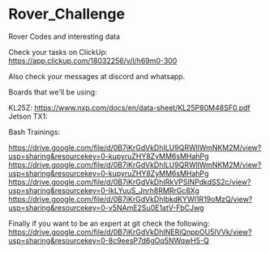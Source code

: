 # Rover_Challenge

Rover Codes and interesting data

Check your tasks on ClickUp: https://app.clickup.com/18032256/v/l/h69m0-300

Also check your messages at discord and whatsapp.

Boards that we'll be using:

KL25Z: https://www.nxp.com/docs/en/data-sheet/KL25P80M48SF0.pdf
Jetson TX1:

Bash Trainings:

https://drive.google.com/file/d/0B7iKrGdVkDhILU9QRWllWmNKM2M/view?usp=sharing&resourcekey=0-kupyruZHY8ZyMM6sMHahPg
https://drive.google.com/file/d/0B7iKrGdVkDhILU9QRWllWmNKM2M/view?usp=sharing&resourcekey=0-kupyruZHY8ZyMM6sMHahPg
https://drive.google.com/file/d/0B7iKrGdVkDhIRkVPSlNPdkdSS2c/view?usp=sharing&resourcekey=0-IkLYuuS_Jnrh8RMRrGc8Xg
https://drive.google.com/file/d/0B7iKrGdVkDhIbkdKYWI1R19oMzQ/view?usp=sharing&resourcekey=0-v5NAmE2Su0E1atV-FbCJwg

Finally if you want to be an expert at git check the following:
  https://drive.google.com/file/d/0B7iKrGdVkDhINERiQnppOU5IVVk/view?usp=sharing&resourcekey=0-8c9eesP7d6gOq5NWqwH5-Q
 
